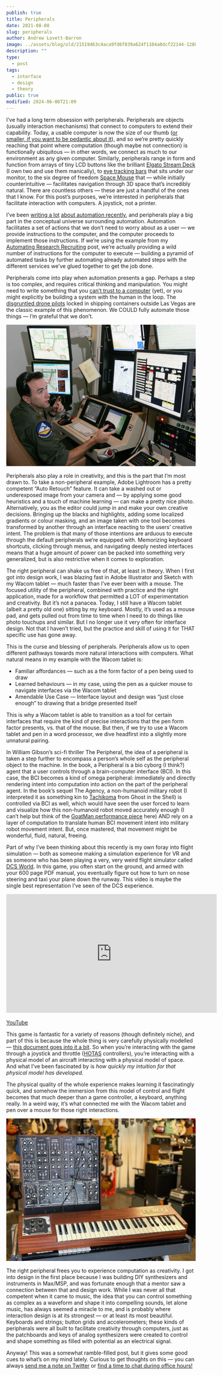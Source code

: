 ```yaml
---
publish: true
title: Peripherals
date: 2021-08-08
slug: peripherals
author: Andrew Lovett-Barron
image: ../assets/blog/old/21519d63c4aca9fd6f839a624f1104a8dcf22144-1280x720.jpg
description: ""
type:
  - post
tags:
  - interface
  - design
  - theory
public: true
modified: 2024-06-06T21:09
---
```


I’ve had a long term obsession with peripherals. Peripherals are objects (usually interaction mechanisms) that connect to computers to extend their capability. Today, a usable computer is now the size of our thumb ([or smaller, if you want to be pedantic about it](https://sudonull.com/post/11594-The-smallest-Linux-computers)), and so we’re pretty quickly reaching that point where computation (though maybe not connection) is functionally ubiquitous — in other words, we connect as much to our environment as any given computer. Similarly, peripherals range in form and function from arrays of tiny LCD buttons like the brilliant [Elgato Stream Deck](https://www.elgato.com/en/stream-deck-xl) (I own two and use them manically), to [eye tracking bars](https://gaming.tobii.com/product/eye-tracker-5/) that sits under our monitor, to the six degree of freedom [Space Mouse](https://3dconnexion.com/uk/product/spacemouse-wireless/) that — while initially counterintuitive — facilitates navigation through 3D space that’s incredibly natural. There are countless others — these are just a handful of the ones that I know. For this post’s purposes, we’re interested in peripherals that facilitate interaction with computers. A joystick, not a printer.

I’ve been [writing a lot](https://andrewlb.com/automating-research-recruiting/) [about automation recently](https://andrewlb.com/thinking-through-automation/), and peripherals play a big part in the conceptual universe surrounding automation. Automation facilitates a set of actions that we don’t need to worry about as a user — we provide instructions to the computer, and the computer proceeds to implement those instructions. If we’re using the example from my [Automating Research Recruiting](https://andrewlb.com/automating-research-recruiting/) post, we’re actually providing a wild number of instructions for the computer to execute — building a pyramid of automated tasks by further automating already automated steps with the different services we’ve glued together to get the job done.

Peripherals come into play when automation presents a gap. Perhaps a step is too complex, and requires critical thinking and manipulation. You might need to write something that you [can’t trust to a computer](https://www.nature.com/articles/d41586-021-02134-0) (yet), or you might explicitly be building a system with the human in the loop. The [disgruntled drone pilots](https://slate.com/news-and-politics/2015/07/air-force-drone-pilot-recruiting-struggling.html) locked in shipping containers outside Las Vegas are the classic example of this phenomenon. We COULD fully automate those things — I’m grateful that we don’t.

![](../_assets/49b55134cadaab2e359f22ed05c7cb01ac9cb468-3000x2237.jpg)

Peripherals also play a role in creativity, and this is the part that I’m most drawn to. To take a non-peripheral example, Adobe Lightroom has a pretty competent “Auto Retouch” feature. It can take a washed out or underexposed image from your camera and — by applying some good heuristics and a touch of machine learning — can make a pretty nice photo. Alternatively, you as the editor could jump in and make your own creative decisions. Bringing up the blacks and highlights, adding some localized gradients or colour masking, and an image taken with one tool becomes transformed by another through an interface reacting to the users’ creative intent. The problem is that many of those intentions are arduous to execute through the default peripherals we’re equipped with. Memorizing keyboard shortcuts, clicking through menus, and navigating deeply nested interfaces means that a huge amount of power can be packed into something very generalized, but is also restrictive when it comes to exploration.

The right peripheral can shake us free of that, at least in theory. When I first got into design work, I was blazing fast in Adobe Illustrator and Sketch with my Wacom tablet — much faster than I’ve ever been with a mouse. The focused utility of the peripheral, combined with practice and the right application, made for a workflow that permitted a LOT of experimentation and creativity. But it’s not a panacea. Today, I still have a Wacom tablet (albeit a pretty old one) sitting by my keyboard. Mostly, it’s used as a mouse pad, and gets pulled out from time to time when I need to do things like photo touchups and similar. But I no longer use it very often for interface design. Not that I haven’t tried, but the practice and skill of using it for THAT specific use has gone away.

This is the curse and blessing of peripherals. Peripherals allow us to open different pathways towards more natural interactions with computers. What natural means in my example with the Wacom tablet is:

- Familiar affordances — such as a the form factor of a pen being used to draw
- Learned behaviours — in my case, using the pen as a quicker mouse to navigate interfaces via the Wacom tablet
- Amendable Use Case — Interface layout and design was “just close enough” to drawing that a bridge presented itself

This is why a Wacom tablet is able to transition as a tool for certain interfaces that require the kind of precise interactions that the pen form factor presents, vs. that of the mouse. But then, if we try to use a Wacom tablet and pen in a word processor, we dive headfirst into a slightly more unnatural pairing.

In William Gibson’s sci-fi thriller The Peripheral, the idea of a peripheral is taken a step further to encompass a person’s whole self as the peripheral object to the machine. In the book, a Peripheral is a bio cyborg (I think?) agent that a user controls through a brain-computer interface (BCI). In this case, the BCI becomes a kind of omega peripheral: immediately and directly rendering intent into computation into action on the part of the peripheral agent. In the book’s sequel The Agency, a non-humanoid military robot (I interpreted it as something kin to [Tachikoma](https://en.wikipedia.org/wiki/Tachikoma) from Ghost in the Shell) is controlled via BCI as well, which would have seen the user forced to learn and visualize how this non-humanoid robot moved accurately enough (I can’t help but think of the [GoatMan performance piece](https://www.thomasthwaites.com/a-holiday-from-being-human-goatman/) here) AND rely on a layer of computation to translate human BCI movement intent into military robot movement intent. But, once mastered, that movement might be wonderful, fluid, natural, freeing.

Part of why I’ve been thinking about this recently is my own foray into flight simulation — both as someone making a simulation experience for VR and as someone who has been playing a very, very weird flight simulator called [DCS World](https://www.digitalcombatsimulator.com/en/). In this game, you often start on the ground, and armed with your 600 page PDF manual, you eventually figure out how to turn on nose steering and taxi your plane down the runway. This video is maybe the single best representation I’ve seen of the DCS experience.

<iframe width="560" height="315" src="https://www.youtube.com/embed/xb1u_hnlliY" title="YouTube video player" frameborder="0" allow="accelerometer; autoplay; clipboard-write; encrypted-media; gyroscope; picture-in-picture" allowfullscreen></iframe>

[YouTube](https://www.youtube.com/watch?v=xb1u_hnlliY)

This game is fantastic for a variety of reasons (though definitely niche), and part of this is because the whole thing is very carefully physically modelled — [this document goes into it a bit](https://www.digitalcombatsimulator.com/upload/iblock/dcc/DCS%20FM%20principles%20plus%20MiG-29%20P-47%20F-16.pdf). So when you’re interacting with the game through a joystick and throttle ([HOTAS](https://en.wikipedia.org/wiki/HOTAS) controllers), you’re interacting with a physical model of an aircraft interacting with a physical model of space. And what I’ve been fascinated by is _how quickly my intuition for that physical model has developed._

The physical quality of the whole experience makes learning it fascinatingly quick, and somehow the immersion from this model of control and flight becomes that much deeper than a game controller, a keyboard, anything really. In a weird way, it’s what connected me with the Wacom tablet and pen over a mouse for those right interactions.

![](../_assets/94a95f029af22becc1e27ad63fd739f720cdb03b-1333x1000.jpg)

The right peripheral frees you to experience computation as creativity. I got into design in the first place because I was building DIY synthesizers and instruments in Max/MSP, and was fortunate enough that a mentor saw a connection between that and design work. While I was never all that competent when it came to music, the idea that you can control something as complex as a waveform and shape it into compelling sounds, let alone music, has always seemed a miracle to me, and is probably where interaction design is at its strongest — or at least its most beautiful. Keyboards and strings; button grids and accelerometers; these kinds of peripherals were all built to facilitate creativity through computers, just as the patchboards and keys of analog synthesizers were created to control and shape something as filled with potential as an electrical signal.

Anyway! This was a somewhat ramble-filled post, but it gives some good cues to what’s on my mind lately. Curious to get thoughts on this — you can always [send me a note on Twitter](https://twitter.com/readywater) or [find a time to chat during office hours!](https://calendly.com/alb/officehours)
